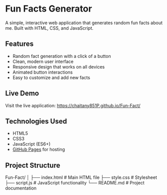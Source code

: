 # Fun Facts Generator

A simple, interactive web application that generates random fun facts about me. Built with HTML, CSS, and JavaScript.

## Features

- Random fact generation with a click of a button
- Clean, modern user interface
- Responsive design that works on all devices
- Animated button interactions
- Easy to customize and add new facts

## Live Demo

Visit the live application: https://chaitany851P.github.io/Fun-Fact/

## Technologies Used

- HTML5
- CSS3
- JavaScript (ES6+)
- [GitHub Pages](https://pages.github.com/) for hosting

## Project Structure

Fun-Fact/
│
├── index.html      # Main HTML file
├── style.css       # Stylesheet
├── script.js       # JavaScript functionality
└── README.md       # Project documentation
